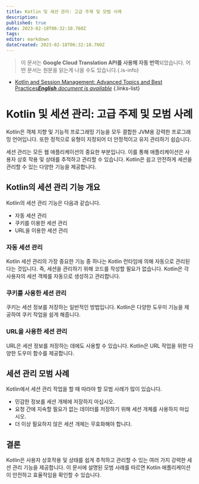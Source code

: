 ```yaml
---
title: Kotlin 및 세션 관리: 고급 주제 및 모범 사례
description: 
published: true
date: 2023-02-18T06:32:10.760Z
tags: 
editor: markdown
dateCreated: 2023-02-18T06:32:10.760Z
---
```


> 이 문서는 **Google Cloud Translation API를 사용해 자동 번역**되었습니다.
어떤 문서는 원문을 읽는게 나을 수도 있습니다.{.is-info}



- [Kotlin and Session Management: Advanced Topics and Best Practices***English** document is available*](/en/Knowledge-base/Kotlin/kotlin-and-session-management-advanced-topics-and-best-practices)
{.links-list}


# Kotlin 및 세션 관리: 고급 주제 및 모범 사례

Kotlin은 객체 지향 및 기능적 프로그래밍 기능을 모두 결합한 JVM용 강력한 프로그래밍 언어입니다. 또한 정적으로 유형이 지정되어 더 안정적이고 유지 관리하기 쉽습니다.

세션 관리는 모든 웹 애플리케이션의 중요한 부분입니다. 이를 통해 애플리케이션은 사용자 상호 작용 및 상태를 추적하고 관리할 수 있습니다. Kotlin은 쉽고 안전하게 세션을 관리할 수 있는 다양한 기능을 제공합니다.

## Kotlin의 세션 관리 기능 개요

Kotlin의 세션 관리 기능은 다음과 같습니다.

- 자동 세션 관리
- 쿠키를 이용한 세션 관리
- URL을 이용한 세션 관리

### 자동 세션 관리

Kotlin 세션 관리의 가장 중요한 기능 중 하나는 Kotlin 런타임에 의해 자동으로 관리된다는 것입니다. 즉, 세션을 관리하기 위해 코드를 작성할 필요가 없습니다. Kotlin은 각 사용자의 세션 객체를 자동으로 생성하고 관리합니다.

### 쿠키를 사용한 세션 관리

쿠키는 세션 정보를 저장하는 일반적인 방법입니다. Kotlin은 다양한 도우미 기능을 제공하여 쿠키 작업을 쉽게 해줍니다.

### URL을 사용한 세션 관리

 URL은 세션 정보를 저장하는 데에도 사용할 수 있습니다. Kotlin은 URL 작업을 위한 다양한 도우미 함수를 제공합니다.

## 세션 관리 모범 사례

Kotlin에서 세션 관리 작업을 할 때 따라야 할 모범 사례가 많이 있습니다.

- 민감한 정보를 세션 개체에 저장하지 마십시오.
- 요청 간에 지속할 필요가 없는 데이터를 저장하기 위해 세션 개체를 사용하지 마십시오.
- 더 이상 필요하지 않은 세션 개체는 무효화해야 합니다.

## 결론

Kotlin은 사용자 상호작용 및 상태를 쉽게 추적하고 관리할 수 있는 여러 가지 강력한 세션 관리 기능을 제공합니다. 이 문서에 설명된 모범 사례를 따르면 Kotlin 애플리케이션이 안전하고 효율적임을 확인할 수 있습니다.